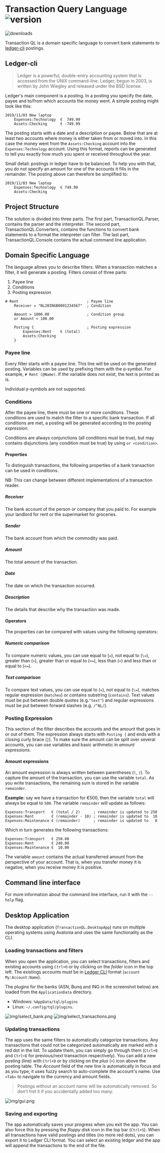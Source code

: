 # Transaction Query Language ![version](https://img.shields.io/github/v/release/janssen-io/transactionql-fsharp?label=version&labelColor=hsl(155%2C%2055%25%2C%2049%25)&color=darkslategray)

![downloads](https://img.shields.io/github/downloads/janssen-io/TransactionQL-fsharp/total)

Transaction QL is a domain specific language to convert bank statements
to [ledger-cli](https://www.ledger-cli.org/) postings.

## Ledger-cli

> Ledger is a powerful, double-entry accounting system that is accessed from the UNIX command-line. Ledger, begun in
> 2003, is written by John Wiegley and released under the BSD license.

Ledger's main component is a posting. In a posting you specify the date, payee
and to/from which accounts the money went. A simple posting might look like
this:

    2019/11/03 New laptop
        Expenses:Technology  €  749.99
        Assets:Checking      € -749.99

The posting starts with a date and a description or payee. Below that are at
least two accounts where money is either taken from or moved into. In this case
the money went from the `Assets:Checking` account into the `Expenses:Technology`
account. Using this format, reports can be generated to tell you exactly how
much you spent or received throughout the year.

Small detail: postings in ledger have to be balanced. To help you with that,
you do not specify an amount for one of the accounts it fills in the
remainder. The posting above can therefore be simplified to:

    2019/11/03 New laptop
        Expenses:Technology  € 749.99
        Assets:Checking

## Project Structure

The solution is divided into three parts.
The first part, TransactionQL.Parser, contains the parser and the
interpreter.
The second part, TransactionQL.Converters, contains the functions to convert
bank statements to a format the interpreter can filter.
The last part, TransactionQL.Console contains the actual command line
application.

## Domain Specific Language

The language allows you to describe filters. When a transaction matches a
filter, it will generate a posting. Filters consist of three parts:

1. Payee line
2. Conditions
3. Posting expression

```
# Rent                               ; Payee line
    Receiver = "NL20INGB0001234567"  ; Condition
    
    Amount > 1000.00                 ; Condition group
    or Amount < 100.00

    Posting {                        ; Posting expression
        Expenses:Rent    € (total)
        Assets:Checking
    }
```

### Payee line

Every filter starts with a payee line. This line will be used on the generated
posting. Variables can be used by prefixing them with the `@`-symbol.
For example, `# Rent (@Name)`. If the variable does not exist, the text is
printed as is.

Individual `@`-symbols are not supported.

### Conditions

After the payee line, there must be one or more conditions. These conditions are
used to match the filter to a specific bank transaction. If all conditions are
met, a posting will be generated according to the _posting expression_.

Conditions are always conjunctions (all conditions must be true), but may
contains disjunctions (any condition must be true) by using `or <condition>`.

#### Properties

To distinguish transactions, the following properties of a bank transaction can
be used in conditions.

NB: This can change between different implementations of a transaction reader.

##### Receiver

The bank account of the person or company that you paid to. For example your
landlord for rent or the supermarket for groceries.

##### Sender

The bank account from which the commodity was paid.

##### Amount

The total amount of the transaction.

##### Date

The date on which the transaction occurred.

##### Description

The details that describe why the transaction was made.

#### Operators

The properties can be compared with values using the following operators:

##### Numeric comparison

To compare numeric values, you can use equal to (`=`), not equal to (`\=`),
greater than (`>`), greater than or equal to (`>=`), less than (`<`)
and less than or equal to (`<=`).

##### Text comparison

To compare text values, you can use equal to (`=`), not equal to (`\=`),
matches regular expression (`matches`) or contains substring (`contains`).
Text values must be put between double quotes (e.g.`"text"`) and regular
expressions must be put between forward slashes (e.g. `/^NL/`).

### Posting Expression

This section of the filter describes the accounts and the amount that goes in
or out of them. The expression always starts with `Posting {` and ends with a
closing curly brace (`}`). To make sure the amount can be split over several
accounts, you can use variables and basic arithmetic in _amount expressions_.

#### Amount expressions

An amount expression is always written between parentheses (`(`, `)`). To
capture the amount of the transaction, you can use the variable `total`. As you
write transactions, the remaining sum is stored in the variable `remainder`.

**Example:** say we have a transaction for €500, then the variable `total` will
always be equal to `500`. The variable `remainder` will update as follows:

```
Expenses:Transport   € (total / 2)      ; remainder is updated to 250
Expenses:Rent        € (remainder - 10) ; remainder is updated to  10
Expenses:Maintenance € (remainder)      ; remainder is updated to   0
```

Which in turn generates the following transactions:

```
Expenses:Transport   € 250.00
Expenses:Rent        € 240.00
Expenses:Maintenance €  10.00
```

The variable `amount` contains the actual transferred amount from the perspective of your account.
That is, when you transfer money it is negative, when you receive money it is positive.

## Command line interface

For more information about the command line interface, run it with the `--help` flag.

## Desktop Application
The desktop application (`TransactionQL.DesktopApp`) runs on multiple operating systems using Avalonia and uses the same functionality as the CLI.

### Loading transactions and filters
When you open the application, you can select transactions, filters and existing accounts using `Ctrl+O` or by clicking on the _folder_ icon in the top left.
The existings accounts must be in [Ledger CLI](https://ledger-cli.org/doc/ledger3.html#Keeping-it-Consistent-1) format (`account My:Account:Name`).

The plugins for the banks (ASN, Bunq and ING in the screenshot below) are loaded from the `ApplicationData` directory.
- Windows: `%AppData/tql/plugins`
- Linux: `~/.config/tql/plugins`.

![img/select_bank.png](img/select_bank.png)
![img/select_transactions.png](img/select_transactions.png)

### Updating transactions 
The app uses the same filters to automatically categorize transactions. Any transactions that could not be categorized automatically are marked with a red dot in the list.
To update them, you can simply go through them (`Ctrl+Q` and `Ctrl+E` for previous/next transaction respectively). You can add a new posting (line) with `Ctrl+D` or by clicking on the _plus_ (`+`) icon above the posting table.
The _Account_ field of the new line is automatically in focus and as you type, it uses fuzzy search to auto-complete the account's name.
Use `<Tab>` to navigate to the currency and amount fields.

> Postings without an account name will be automatically removed. So don't fret it if you accidentally added too many.

![img/gui.png](img/gui.png)

### Saving and exporting
The app automatically saves your progress when you exit the app. You can also force this by pressing the _floppy disk_ icon in the top bar (`Ctrl+S`).
When all transactions have valid postings and titles (no more red dots), you can export it to Ledger CLI format. You can select an existing ledger and the app will append the transactions to the end of the file.
